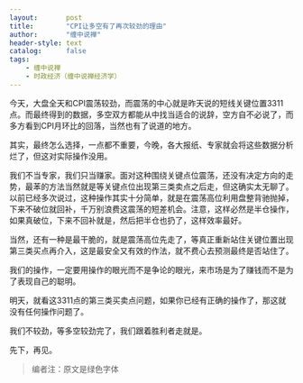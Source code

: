 ```yaml
---
layout:       post
title:        "CPI让多空有了再次较劲的理由"
author:       "缠中说禅"
header-style: text
catalog:      false
tags:
    - 缠中说禅
    - 时政经济（缠中说禅经济学）
---
```


今天，大盘全天和CPI震荡较劲，而震荡的中心就是昨天说的短线关键位置3311点。而最终得到的数据，多空双方都能从中找当适合的说辞，空方自不必说了，而多方看到CPI月环比的回落，当然也有了说道的地方。



其实，最终怎么选择，一点都不重要，今晚，各大报纸、专家就会将这些数据分析烂了，但这对实际操作没用。



我们不当专家，我们只当赚家。面对这种围绕关键点位震荡，还没有决定方向的走势，最苯的方法当然就是等关键点位出现第三类卖点之后走，但这确实太无聊了。以前已经多次说过，这种操作其实十分简单，就是在震荡高位利用盘整背驰抛掉，下来不破位就回补，千万别浪费这震荡的短差机会。注意，这样必然是半仓操作，如果真破位，下来不回补就是，然后把半仓也扔了，这样效率最好。



当然，还有一种是最干脆的，就是震荡高位先走了，等真正重新站住关键位置出现第三类买点再介入，这是最安全又有效的作法，就不费心去预测最终是否站住了。



我们的操作，一定要用操作的眼光而不是争论的眼光，来市场是为了赚钱而不是为了表现自己的聪明。



明天，就看这3311点的第三类买卖点问题，如果你已经有正确的操作了，那这就没有任何操作问题了。



我们不较劲，等多空较劲完了，我们跟着胜利者走就是。



先下，再见。



> 编者注：原文是绿色字体
